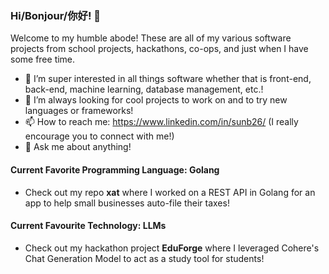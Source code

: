 ### Hi/Bonjour/你好! 👋

Welcome to my humble abode! These are all of my various software projects from school projects, hackathons, co-ops, and just when I have some free time.
- 🌱 I’m super interested in all things software whether that is front-end, back-end, machine learning, database management, etc.!
- 👯 I’m always looking for cool projects to work on and to try new languages or frameworks!
- 📫 How to reach me: https://www.linkedin.com/in/sunb26/ (I really encourage you to connect with me!)
- 💬 Ask me about anything!

#### Current Favorite Programming Language: Golang
- Check out my repo **xat** where I worked on a REST API in Golang for an app to help small businesses auto-file their taxes!


#### Current Favourite Technology: LLMs
- Check out my hackathon project **EduForge** where I leveraged Cohere's Chat Generation Model to act as a study tool for students!

<!--
**sunb26/sunb26** is a ✨ _special_ ✨ repository because its `README.md` (this file) appears on your GitHub profile.

Here are some ideas to get you started:




- 🤔 I’m looking for help with ...


- 😄 Pronouns: ...
- ⚡ Fun fact: ...
-->
